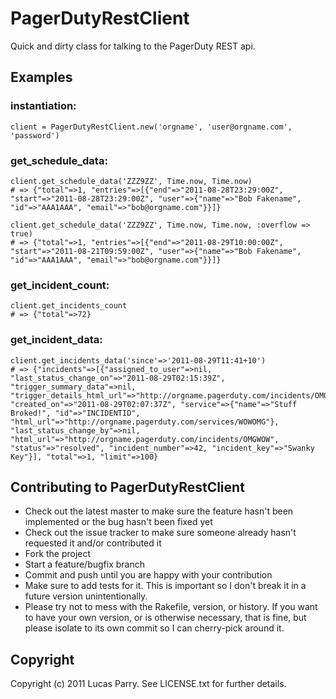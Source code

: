 # PagerDutyRestClient

Quick and dirty class for talking to the PagerDuty REST api.

## Examples

### instantiation:
    client = PagerDutyRestClient.new('orgname', 'user@orgname.com', 'password')

### get_schedule_data:

    client.get_schedule_data('ZZZ9ZZ', Time.now, Time.now)
    # => {"total"=>1, "entries"=>[{"end"=>"2011-08-28T23:29:00Z", "start"=>"2011-08-28T23:29:00Z", "user"=>{"name"=>"Bob Fakename", "id"=>"AAA1AAA", "email"=>"bob@orgname.com"}}]}

    client.get_schedule_data('ZZZ9ZZ', Time.now, Time.now, :overflow => true)
    # => {"total"=>1, "entries"=>[{"end"=>"2011-08-29T10:00:00Z", "start"=>"2011-08-21T09:59:00Z", "user"=>{"name"=>"Bob Fakename", "id"=>"AAA1AAA", "email"=>"bob@orgname.com"}}]}

### get_incident_count:

    client.get_incidents_count
    # => {"total"=>72}

### get_incident_data:

    client.get_incidents_data('since'=>'2011-08-29T11:41+10')
    # => {"incidents"=>[{"assigned_to_user"=>nil, "last_status_change_on"=>"2011-08-29T02:15:39Z", "trigger_summary_data"=>nil, "trigger_details_html_url"=>"http://orgname.pagerduty.com/incidents/OMGCODE/log_entries/OMGINCIDNET", "created_on"=>"2011-08-29T02:07:37Z", "service"=>{"name"=>"Stuff Broked!", "id"=>"INCIDENTID", "html_url"=>"http://orgname.pagerduty.com/services/WOWOMG"}, "last_status_change_by"=>nil, "html_url"=>"http://orgname.pagerduty.com/incidents/OMGWOW", "status"=>"resolved", "incident_number"=>42, "incident_key"=>"Swanky Key"}], "total"=>1, "limit"=>100}

## Contributing to PagerDutyRestClient

* Check out the latest master to make sure the feature hasn't been implemented or the bug hasn't been fixed yet
* Check out the issue tracker to make sure someone already hasn't requested it and/or contributed it
* Fork the project
* Start a feature/bugfix branch
* Commit and push until you are happy with your contribution
* Make sure to add tests for it. This is important so I don't break it in a future version unintentionally.
* Please try not to mess with the Rakefile, version, or history. If you want to have your own version, or is otherwise necessary, that is fine, but please isolate to its own commit so I can cherry-pick around it.

## Copyright

Copyright (c) 2011 Lucas Parry. See LICENSE.txt for
further details.

